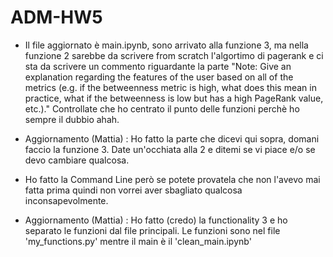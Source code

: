 # ADM-HW5
* Il file aggiornato è main.ipynb, sono arrivato alla funzione 3, ma nella funzione 2 sarebbe da scrivere from scratch l'algortimo di pagerank e ci sta da scrivere un commento riguardante la parte "Note: Give an explanation regarding the features of the user based on all of the metrics (e.g. if the betweenness metric is high, what does this mean in practice, what if the betweenness is low but has a high PageRank value, etc.)." 
Controllate che ho centrato il punto delle funzioni perchè ho sempre il dubbio ahah.

* Aggiornamento (Mattia) : Ho fatto la parte che dicevi qui sopra, domani faccio la funzione 3. Date un'occhiata alla 2 e ditemi se vi piace e/o se devo cambiare qualcosa. 

* Ho fatto la Command Line però se potete provatela che non l'avevo mai fatta prima quindi non vorrei aver sbagliato qualcosa inconsapevolmente.

* Aggiornamento (Mattia) : Ho fatto (credo) la functionality 3 e ho separato le funzioni dal file principali. Le funzioni sono nel file 'my_functions.py' mentre il main è il 'clean_main.ipynb'
